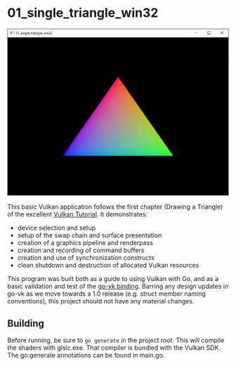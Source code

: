 # 01_single_triangle_win32

![](screenshot.png?raw=true)

This basic Vulkan application follows the first chapter (Drawing a Triangle) of the excellent [Vulkan
Tutorial](https://vulkan-tutorial.com). It demonstrates:

* device selection and setup
* setup of the swap chain and surface presentation
* creation of a graphics pipeline and renderpass
* creation and recording of command buffers
* creation and use of synchronization constructs
* clean shutdown and destruction of allocated Vulkan resources

This program was built both as a guide to using Vulkan with Go, and as a basic validation and test of the [go-vk
binding](https://github.com/bbredesen/go-vk). Barring any design updates in go-vk as we move towards a 1.0 release
(e.g. struct member naming conventions), this project should not have any material changes.

## Building

Before running, be sure to `go generate` in the project root. This will compile the shaders with glslc.exe. That
compiler is bundled with the Vulkan SDK. The go:generate annotations can be found in main.go.
